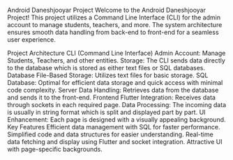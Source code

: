 Android Daneshjooyar Project
Welcome to the Android Daneshjooyar Project! This project utilizes a Command Line Interface (CLI) for the admin account to manage students, teachers, and more. The system architecture ensures smooth data handling from back-end to front-end for a seamless user experience.

Project Architecture
CLI (Command Line Interface)
Admin Account: Manage Students, Teachers, and other entities.
Storage: The CLI sends data directly to the database which is stored as either text files or SQL databases.
Database
File-Based Storage: Utilizes text files for basic storage.
SQL Database: Optimal for efficient data storage and quick access with minimal code complexity.
Server
Data Handling: Retrieves data from the database and sends it to the front-end.
Frontend
Flutter Integration: Receives data through sockets in each required page.
Data Processing: The incoming data is usually in string format which is split and displayed part by part.
UI Enhancement: Each page is designed with a visually appealing background.
Key Features
Efficient data management with SQL for faster performance.
Simplified code and data structures for easier understanding.
Real-time data fetching and display using Flutter and socket integration.
Attractive UI with page-specific backgrounds.

